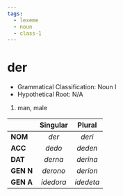 ```yaml
---
tags:
  - lexeme
  - noun
  - class-1
---
```

# der

- Grammatical Classification: Noun I
- Hypothetical Root: N/A

1. man, male

|  | Singular | Plural |
| ---- | :--: | :--: |
| **NOM** | *der* | *deri* |
| **ACC** | *dedo* | *deden* |
| **DAT** | *derna* | *derina* |
| **GEN N** | *derono* | *derion* |
| **GEN A** | *idedora* | *idedeta* |
